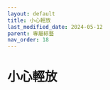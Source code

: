 ```yaml
---
layout: default
title: 小心輕放
last_modified_date: 2024-05-12
parent: 專屬綜藝
nav_order: 18
---
```


# 小心輕放
